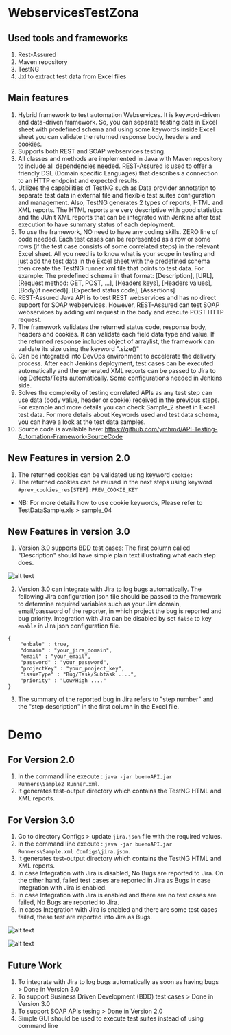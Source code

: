 # WebservicesTestZona

Used tools and frameworks
---------------------------------------
1. Rest-Assured
2. Maven repository 
3. TestNG
4. Jxl to extract test data from Excel files


Main features
----------------------------
1. Hybrid framework to test automation Webservices. It is keyword-driven and data-driven framework. So, you can separate testing data in Excel sheet with predefined schema and using some keywords inside Excel sheet you can validate the returned response body, headers and cookies.
2. Supports both REST and SOAP webservices testing. 
3. All classes and methods are implemented in Java with Maven repository to include all dependencies needed. REST-Assured is used to offer a friendly DSL (Domain specific Languages) that describes a connection to an HTTP endpoint and expected results.
4. Utilizes the capabilities of TestNG such as Data provider annotation to separate test data in external file and flexible test suites configuration and management. Also, TestNG generates 2 types of reports, HTML and XML reports. The HTML reports are very descriptive with good statistics and the JUnit XML reports that can be integrated with Jenkins after test execution to have summary status of each deployment.
5. To use the framework, NO need to have any coding skills. ZERO line of code needed. Each test cases can be represented as a row or some rows (if the test case consists of some correlated steps) in the relevant Excel sheet. All you need is to know what is your scope in testing and just add the test data in the Excel sheet with the predefined schema then create the TestNG runner xml file that points to test data. For example:
The predefined schema in that format:
[Description], [URL], [Request method: GET, POST, ...], [Headers keys], [Headers values], [Body(if needed)], [Expected status code], [Assertions]
6. REST-Assured Java API is to test REST webservices and has no direct support for SOAP webservices. However, REST-Assured can test SOAP webservices by adding xml request in the body and execute POST HTTP request.
7. The framework validates the returned status code, response body, headers and cookies. It can validate each field data type and value. If the returned response includes object of arraylist, the framework can validate its size using the keyword ".size()"
8. Can be integrated into DevOps environment to accelerate the delivery process. After each Jenkins deployment, test cases can be executed automatically and the generated XML reports can be passed to Jira to log Defects/Tests automatically. Some configurations needed in Jenkins side.
9. Solves the complexity of testing correlated APIs as any test step can use data (body value, header or cookie) received in the previous steps. For example and more details you can check Sample_2 sheet in Excel test data. For more details about Keywords used and test data schema, you can have a look at the test data samples.
10. Source code is available here: https://github.com/ymhmd/API-Testing-Automation-Framework-SourceCode


New Features in version 2.0
-----------------------------
1. The returned cookies can be validated using keyword `cookie:` 
2. The returned cookies can be reused in the next steps using keyword `#prev_cookies_res[STEP]:PREV_COOKIE_KEY`
* NB: For more details how to use cookie keywords, Please refer to TestDataSample.xls > sample_04


New Features in version 3.0
-----------------------------
1. Version 3.0 supports BDD test cases: The first column called "Description" should have simple plain text illustrating what each step does.

![alt text](screenshots/BDD.PNG)

2. Version 3.0 can integrate with Jira to log bugs automatically. The following Jira configuration json file should be passed to the framework to determine required variables such as your Jira domain, email/password of the reporter, in which project the bug is reported and bug priority. Integration with Jira can be disabled by set `false` to key `enable` in Jira json configuration file.
```
{
	"enbale" : true, 
	"domain" : "your_jira_domain",
	"email" : "your_email",
	"password" : "your_password",
	"projectKey" : "your_project_key",
	"issueType" : "Bug/Task/Subtask ....",
	"priority" : "Low/High ...."
}
```
3. The summary of the reported bug in Jira refers to "step number" and the "step description" in the first column in the Excel file.


# Demo

For Version 2.0
----------
1. In the command line execute : `java -jar buenoAPI.jar Runners\Sample2_Runner.xml`.
2. It generates test-output directory which contains the TestNG HTML and XML reports.


For Version 3.0
----------
1. Go to directory Configs > update `jira.json` file with the required values.
2. In the command line execute : `java -jar buenoAPI.jar Runners\Sample.xml Configs\jira.json`.
3. It generates test-output directory which contains the TestNG HTML and XML reports.
4. In case Integration with Jira is disabled, No Bugs are reported to Jira. On the other hand, failed test cases are reported in Jira as Bugs in case Integration with Jira is enabled.
5. In case Integration with Jira is enabled and there are no test cases are failed, No Bugs are reported to Jira.
6. In cases Integration with Jira is enabled and there are some test cases failed, these test are reported into Jira as Bugs.

![alt text](screenshots/JIRA_1.PNG)

![alt text](screenshots/JIRA_2.PNG)


Future Work
------------
1. To integrate with Jira to log bugs automatically as soon as having bugs > Done in Version 3.0
2. To support Business Driven Development (BDD) test cases > Done in Version 3.0
3. To support SOAP APIs tesing > Done in Version 2.0
4. Simple GUI should be used to execute test suites instead of using command line
